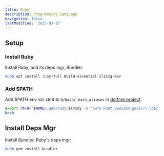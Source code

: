 ```yaml
---
title: Ruby
description: Programming Language
navigation: false 
lastModified: '2025-03-17'
---
```


## Setup

### Install Ruby

Install Ruby, and its deps mgr, Bundler:

```bash
sudo apt install ruby-full build-essential zlib1g-dev
```

### Add $PATH

Add $PATH env var stmt to `@/bash/.bash_aliases` in [dotfiles project](https://github.com/annebrown/dotfiles):

```bash
export PATH="$HOME/.gem/ruby/$(ruby -e "puts RUBY_VERSION.gsub(/\.\d$/, )")/bin:$PATH"
bash
```

## Install Deps Mgr

Install Bundler, Ruby's deps mgr:

```bash
sudo gem install bundler
```
